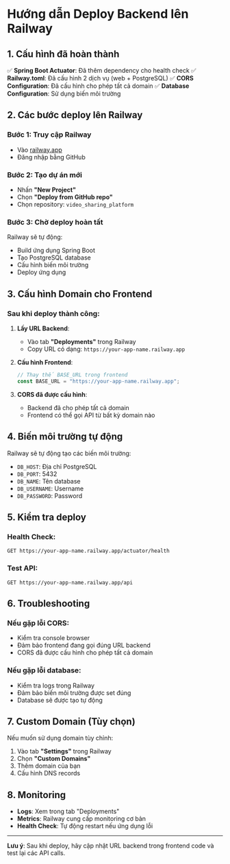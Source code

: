 # Hướng dẫn Deploy Backend lên Railway

## 1. Cấu hình đã hoàn thành

✅ **Spring Boot Actuator**: Đã thêm dependency cho health check
✅ **Railway.toml**: Đã cấu hình 2 dịch vụ (web + PostgreSQL)
✅ **CORS Configuration**: Đã cấu hình cho phép tất cả domain
✅ **Database Configuration**: Sử dụng biến môi trường

## 2. Các bước deploy lên Railway

### Bước 1: Truy cập Railway
- Vào [railway.app](https://railway.app)
- Đăng nhập bằng GitHub

### Bước 2: Tạo dự án mới
- Nhấn **"New Project"**
- Chọn **"Deploy from GitHub repo"**
- Chọn repository: `video_sharing_platform`

### Bước 3: Chờ deploy hoàn tất
Railway sẽ tự động:
- Build ứng dụng Spring Boot
- Tạo PostgreSQL database
- Cấu hình biến môi trường
- Deploy ứng dụng

## 3. Cấu hình Domain cho Frontend

### Sau khi deploy thành công:

1. **Lấy URL Backend**:
   - Vào tab **"Deployments"** trong Railway
   - Copy URL có dạng: `https://your-app-name.railway.app`

2. **Cấu hình Frontend**:
   ```javascript
   // Thay thế BASE_URL trong frontend
   const BASE_URL = "https://your-app-name.railway.app";
   ```

3. **CORS đã được cấu hình**:
   - Backend đã cho phép tất cả domain
   - Frontend có thể gọi API từ bất kỳ domain nào

## 4. Biến môi trường tự động

Railway sẽ tự động tạo các biến môi trường:
- `DB_HOST`: Địa chỉ PostgreSQL
- `DB_PORT`: 5432
- `DB_NAME`: Tên database
- `DB_USERNAME`: Username
- `DB_PASSWORD`: Password

## 5. Kiểm tra deploy

### Health Check:
```
GET https://your-app-name.railway.app/actuator/health
```

### Test API:
```
GET https://your-app-name.railway.app/api
```

## 6. Troubleshooting

### Nếu gặp lỗi CORS:
- Kiểm tra console browser
- Đảm bảo frontend đang gọi đúng URL backend
- CORS đã được cấu hình cho phép tất cả domain

### Nếu gặp lỗi database:
- Kiểm tra logs trong Railway
- Đảm bảo biến môi trường được set đúng
- Database sẽ được tạo tự động

## 7. Custom Domain (Tùy chọn)

Nếu muốn sử dụng domain tùy chỉnh:
1. Vào tab **"Settings"** trong Railway
2. Chọn **"Custom Domains"**
3. Thêm domain của bạn
4. Cấu hình DNS records

## 8. Monitoring

- **Logs**: Xem trong tab "Deployments"
- **Metrics**: Railway cung cấp monitoring cơ bản
- **Health Check**: Tự động restart nếu ứng dụng lỗi

---

**Lưu ý**: Sau khi deploy, hãy cập nhật URL backend trong frontend code và test lại các API calls. 